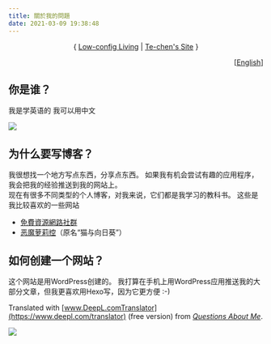 ```yaml
---
title: 關於我的問題
date: 2021-03-09 19:38:48
---
```


<p><center>{ <a href=https://te-chen.github.io/>Low-config Living</a> | <a href=https://chiangtechen.wordpress.com/>Te-chen's Site</a> }</center></p>

<p align="right">[<a href=https://chiangtechen.wordpress.com/about/>English</a>]</p>

## 你是谁？

我是学英语的
我可以用中文

![](https://cdn.jsdelivr.net/gh/Te-chen/figurebed01/20210309231347.PNG)

## 为什么要写博客？

我很想找一个地方写点东西，分享点东西。
如果我有机会尝试有趣的应用程序，我会把我的经验推送到我的网站上。<br>
现在有很多不同类型的个人博客，对我来说，它们都是我学习的教科书。
这些是我比较喜欢的一些网站

<ul><li><a rel="noreferrer noopener" href="https://free.com.tw/" target="_blank">免費資源網路社群</a></li><li><a rel="noreferrer noopener" href="https://nocilol.me/" target="_blank">恶魔萝莉控</a>（原名“猫与向日葵”）</li></ul>

## 如何创建一个网站？

这个网站是用WordPress创建的。
我打算在手机上用WordPress应用推送我的大部分文章，但我更喜欢用Hexo写，因为它更方便 :-)

Translated with [www.DeepL.comTranslator](https://www.deepl.com/translator) (free version) from *[Questions About Me](https://chiangtechen.wordpress.com/about/)*.

<img src="https://cdn.jsdelivr.net/gh/Te-chen/figurebed01/20210309232405.PNG"/>